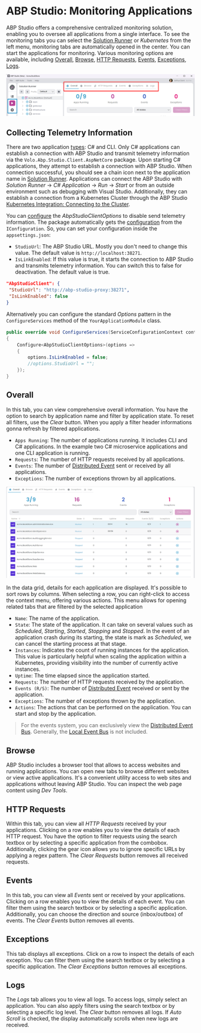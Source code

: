 # ABP Studio: Monitoring Applications

ABP Studio offers a comprehensive centralized monitoring solution, enabling you to oversee all applications from a single interface. To see the monitoring tabs you can select the [Solution Runner](./running-applications.md) or *Kubernetes* from the left menu, monitoring tabs are automatically opened in the center. You can start the applications for monitoring. Various monitoring options are available, including [Overall](#overall), [Browse](#browse), [HTTP Requests](#http-requests), [Events](#events), [Exceptions](#exceptions), [Logs](#logs). 

![monitoring](./images/monitoring-applications/monitoring.png)

## Collecting Telemetry Information

There are two application [types](./running-applications.md#abp-studio-running-applications): C# and CLI. Only C# applications can establish a connection with ABP Studio and transmit telemetry information via the `Volo.Abp.Studio.Client.AspNetCore` package. Upon starting C# applications, they attempt to establish a connection with ABP Studio. When connection successful, you should see a chain icon next to the application name in [Solution Runner](./running-applications.md#run-1). Applications can connect the ABP Studio with *Solution Runner* -> *C# Application* -> *Run* -> *Start* or  from an outside environment such as debugging with Visual Studio. Additionally, they can establish a connection from a Kubernetes Cluster through the ABP Studio [Kubernetes Integration: Connecting to the Cluster](./quick-starts/microservice.md#kubernetes-integration-connecting-to-the-cluster).

You can [configure](https://docs.abp.io/en/abp/latest/Options) the *AbpStudioClientOptions* to disable send telemetry information. The package automatically gets the [configuration](https://docs.abp.io/en/abp/latest/Configuration) from the `IConfiguration`. So, you can set your configuration inside the `appsettings.json`:

- `StudioUrl`: The ABP Studio URL. Mostly you don't need to change this value. The default value is `http://localhost:38271`.
- `IsLinkEnabled`: If this value is true, it starts the connection to ABP Studio and transmits telemetry information. You can switch this to false for deactivation. The default value is true.

```json
"AbpStudioClient": { 
 "StudioUrl": "http://abp-studio-proxy:38271",
 "IsLinkEnabled": false
}
```

Alternatively you can configure the standard *Options* pattern in the `ConfigureServices` method of the `YourApplicationModule` class.

```csharp
public override void ConfigureServices(ServiceConfigurationContext context)
{
    Configure<AbpStudioClientOptions>(options =>
    {
        options.IsLinkEnabled = false;
        //options.StudioUrl = "";
    });
}
```

## Overall

In this tab, you can view comprehensive overall information. You have the option to search by application name and filter by application state. To reset all filters, use the *Clear* button. When you apply a filter header informations gonna refresh by filtered applications.

- `Apps Running`: The number of applications running. It includes CLI and C# applications. In the example two C# microservice applications and one CLI application is running.
- `Requests`: The number of HTTP requests received by all applications.
- `Events`: The number of [Distributed Event](https://docs.abp.io/en/abp/latest/Distributed-Event-Bus) sent or received by all applications.
- `Exceptions`: The number of exceptions thrown by all applications.

![overall](./images/monitoring-applications/overall.png)

In the data grid, details for each application are displayed. It's possible to sort rows by columns. When selecting a row, you can right-click to access the context menu, offering various actions. This menu allows for opening related tabs that are filtered by the selected application

- `Name`: The name of the application.
- `State`: The state of the application. It can take on several values such as *Scheduled*, *Starting*, *Started*, *Stopping* and *Stopped*. In the event of an application crash during its starting, the state is mark as *Scheduled*, we can cancel the starting process at that stage.
- `Instances`: Indicates the count of running instances for the application. This value is particularly helpful when scaling the application within a Kubernetes, providing visibility into the number of currently active instances.
- `Uptime`: The time elapsed since the application started.
- `Requests`: The number of HTTP requests received by the application.
- `Events (R/S)`: The number of [Distributed Event](https://docs.abp.io/en/abp/latest/Distributed-Event-Bus) received or sent by the application.
- `Exceptions`: The number of exceptions thrown by the application.
- `Actions`: The actions that can be performed on the application. You can start and stop by the application.

> For the events system, you can exclusively view the [Distributed Event Bus](https://docs.abp.io/en/abp/latest/Distributed-Event-Bus). Generally, the [Local Event Bus](https://docs.abp.io/en/abp/latest/Local-Event-Bus) is not included.

## Browse

ABP Studio includes a browser tool that allows to access websites and running applications. You can open new tabs to browse different websites or view active applications. It's a convenient utility access to web sites and applications without leaving ABP Studio. You can inspect the web page content using *Dev Tools*.

## HTTP Requests

Within this tab, you can view all *HTTP Requests* received by your applications. Clicking on a row enables you to view the details of each HTTP request. You have the option to filter requests using the search textbox or by selecting a specific application from the combobox. Additionally, clicking the gear icon allows you to ignore specific URLs by applying a regex pattern. The *Clear Requests* button removes all received requests.

## Events

In this tab, you can view all *Events* sent or received by your applications. Clicking on a row enables you to view the details of each event. You can filter them using the search textbox or by selecting a specific application. Additionally, you can choose the direction and source (inbox/outbox) of events. The *Clear Events* button removes all events.

## Exceptions

This tab displays all exceptions. Click on a row to inspect the details of each exception. You can filter them using the search textbox or by selecting a specific application. The *Clear Exceptions* button removes all exceptions.

## Logs

The *Logs* tab allows you to view all logs. To access logs, simply select an application. You can also apply filters using the search textbox or by selecting a specific log level. The *Clear* button removes all logs. If *Auto Scroll* is checked, the display automatically scrolls when new logs are received.
